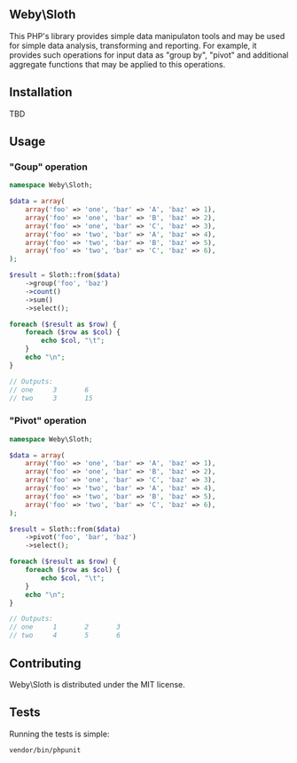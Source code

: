 ## Weby\Sloth

This PHP's library provides simple data manipulaton tools and may be used
for simple data analysis, transforming and reporting. For example, it provides
such operations for input data as "group by", "pivot" and additional aggregate
functions that may be applied to this operations.

## Installation

TBD

## Usage

### "Goup" operation

```php
namespace Weby\Sloth;

$data = array(
    array('foo' => 'one', 'bar' => 'A', 'baz' => 1),
    array('foo' => 'one', 'bar' => 'B', 'baz' => 2),
    array('foo' => 'one', 'bar' => 'C', 'baz' => 3),
    array('foo' => 'two', 'bar' => 'A', 'baz' => 4),
    array('foo' => 'two', 'bar' => 'B', 'baz' => 5),
    array('foo' => 'two', 'bar' => 'C', 'baz' => 6),
);

$result = Sloth::from($data)
    ->group('foo', 'baz')
    ->count()
    ->sum()
    ->select();

foreach ($result as $row) {
    foreach ($row as $col) {
        echo $col, "\t";
    }
    echo "\n";
}

// Outputs:
// one     3       6
// two     3       15
```

### "Pivot" operation

```php
namespace Weby\Sloth;

$data = array(
    array('foo' => 'one', 'bar' => 'A', 'baz' => 1),
    array('foo' => 'one', 'bar' => 'B', 'baz' => 2),
    array('foo' => 'one', 'bar' => 'C', 'baz' => 3),
    array('foo' => 'two', 'bar' => 'A', 'baz' => 4),
    array('foo' => 'two', 'bar' => 'B', 'baz' => 5),
    array('foo' => 'two', 'bar' => 'C', 'baz' => 6),
);

$result = Sloth::from($data)
    ->pivot('foo', 'bar', 'baz')
    ->select();

foreach ($result as $row) {
    foreach ($row as $col) {
        echo $col, "\t";
    }
    echo "\n";
}

// Outputs:
// one     1       2       3
// two     4       5       6
```
## Contributing

Weby\Sloth is distributed under the MIT license.

## Tests

Running the tests is simple:

```bash
vendor/bin/phpunit
```
